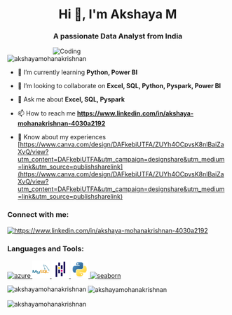 <h1 align="center">Hi 👋, I'm Akshaya M</h1>
<h3 align="center">A passionate Data Analyst from India</h3>
<img align="right" alt="Coding" width="400" src="https://camo.githubusercontent.com/a034f9ccd09e1d5f09cae408937e035d33fb1c616361f53a39bd050ab68d1b67/68747470733a2f2f6d656469612e74656e6f722e636f6d2f53353962506b543070716341414141432f70726f6772616d6d696e672e676966">


<p align="left"> <img src="https://komarev.com/ghpvc/?username=akshayamohanakrishnan&label=Profile%20views&color=0e75b6&style=flat" alt="akshayamohanakrishnan" /> </p>


- 🌱 I’m currently learning **Python, Power BI**

- 👯 I’m looking to collaborate on **Excel, SQL, Python, Pyspark, Power BI**

- 💬 Ask me about **Excel, SQL, Pyspark**

- 📫 How to reach me **https://www.linkedin.com/in/akshaya-mohanakrishnan-4030a2192**

- 📄 Know about my experiences [https://www.canva.com/design/DAFkebiUTFA/ZUYh4OCpvsK8nlBaiZaXvQ/view?utm_content=DAFkebiUTFA&utm_campaign=designshare&utm_medium=link&utm_source=publishsharelink](https://www.canva.com/design/DAFkebiUTFA/ZUYh4OCpvsK8nlBaiZaXvQ/view?utm_content=DAFkebiUTFA&utm_campaign=designshare&utm_medium=link&utm_source=publishsharelink)

<h3 align="left">Connect with me:</h3>
<p align="left">
<a href="https://linkedin.com/in/https://www.linkedin.com/in/akshaya-mohanakrishnan-4030a2192" target="blank"><img align="center" src="https://raw.githubusercontent.com/rahuldkjain/github-profile-readme-generator/master/src/images/icons/Social/linked-in-alt.svg" alt="https://www.linkedin.com/in/akshaya-mohanakrishnan-4030a2192" height="30" width="40" /></a>
</p>

<h3 align="left">Languages and Tools:</h3>
<p align="left"> <a href="https://azure.microsoft.com/en-in/" target="_blank" rel="noreferrer"> <img src="https://www.vectorlogo.zone/logos/microsoft_azure/microsoft_azure-icon.svg" alt="azure" width="40" height="40"/> </a> <a href="https://www.mysql.com/" target="_blank" rel="noreferrer"> <img src="https://raw.githubusercontent.com/devicons/devicon/master/icons/mysql/mysql-original-wordmark.svg" alt="mysql" width="40" height="40"/> </a> <a href="https://pandas.pydata.org/" target="_blank" rel="noreferrer"> <img src="https://raw.githubusercontent.com/devicons/devicon/2ae2a900d2f041da66e950e4d48052658d850630/icons/pandas/pandas-original.svg" alt="pandas" width="40" height="40"/> </a> <a href="https://www.python.org" target="_blank" rel="noreferrer"> <img src="https://raw.githubusercontent.com/devicons/devicon/master/icons/python/python-original.svg" alt="python" width="40" height="40"/> </a> <a href="https://seaborn.pydata.org/" target="_blank" rel="noreferrer"> <img src="https://seaborn.pydata.org/_images/logo-mark-lightbg.svg" alt="seaborn" width="40" height="40"/> </a> </p>

<p><img align="left" src="https://github-readme-stats.vercel.app/api/top-langs?username=akshayamohanakrishnan&show_icons=true&locale=en&layout=compact" alt="akshayamohanakrishnan" /></p>

<p>&nbsp;<img align="center" src="https://github-readme-stats.vercel.app/api?username=akshayamohanakrishnan&show_icons=true&locale=en" alt="akshayamohanakrishnan" /></p>

<p><img align="center" src="https://github-readme-streak-stats.herokuapp.com/?user=akshayamohanakrishnan&" alt="akshayamohanakrishnan" /></p>
